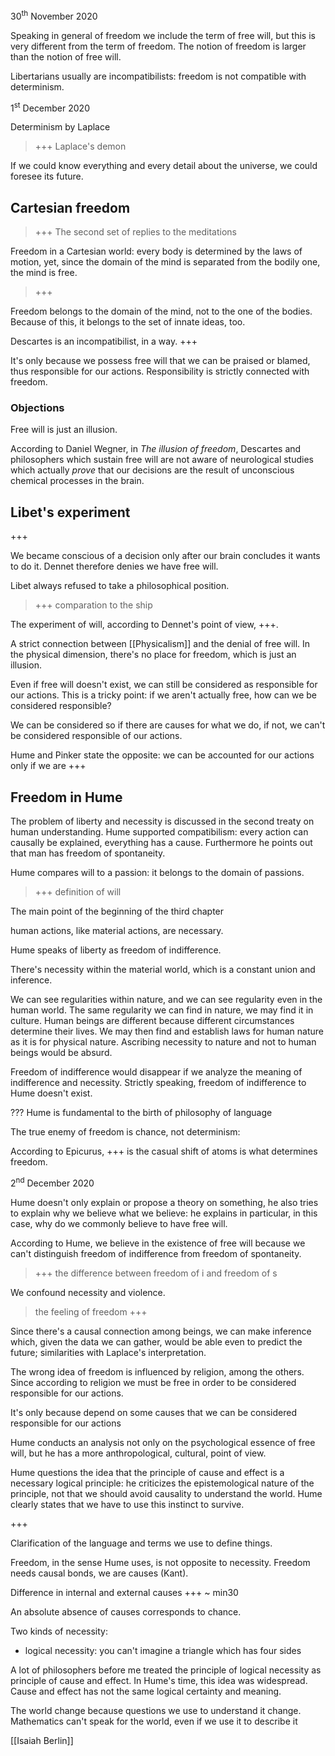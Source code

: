 ---
---

<p class="date">30<sup>th</sup> November 2020</p>

Speaking in general of freedom we include the term of free will, but this is very different from the term of freedom. The notion of freedom is larger than the notion of free will.

Libertarians usually are incompatibilists: freedom is not compatible with determinism.

<p class="date">1<sup>st</sup> December 2020</p>

Determinism by Laplace

> +++ Laplace's demon

If we could know everything and every detail about the universe, we could foresee its future.

## Cartesian freedom

> +++ The second set of replies to the meditations

Freedom in a Cartesian world: every body is determined by the laws of motion, yet, since the domain of the mind is separated from the bodily one, the mind is free.

> +++

Freedom belongs to the domain of the mind, not to the one of the bodies. Because of this, it belongs to the set of innate ideas, too.

Descartes is an incompatibilist, in a way. +++

It's only because we possess free will that we can be praised or blamed, thus responsible for our actions. Responsibility is strictly connected with freedom.

### Objections

Free will is just an illusion.

According to Daniel Wegner, in <cite>The illusion of freedom</cite>, Descartes and philosophers which sustain free will are not aware of neurological studies which actually *prove* that our decisions are the result of unconscious chemical processes in the brain.

## Libet's experiment

+++

We became conscious of a decision only after our brain concludes it wants to do it. Dennet therefore denies we have free will.

Libet always refused to take a philosophical position.

> +++ comparation to the ship

The experiment of will, according to Dennet's point of view, +++.

A strict connection between [[Physicalism]] and the denial of free will. In the physical dimension, there's no place for freedom, which is just an illusion.

Even if free will doesn't exist, we can still be considered as responsible for our actions. This is a tricky point: if we aren't actually free, how can we be considered responsible?

We can be considered so if there are causes for what we do, if not, we can't be considered responsible of our actions.

Hume and Pinker state the opposite: we can be accounted for our actions only if we are +++

## Freedom in Hume

The problem of liberty and necessity is discussed in the second treaty on human understanding. Hume supported compatibilism: every action can causally be explained, everything has a cause. Furthermore he points out that man has freedom of spontaneity.

Hume compares will to a passion: it belongs to the domain of passions.

> +++ definition of will

The main point of the beginning of the third chapter 

human actions, like material actions, are necessary.

Hume speaks of liberty as freedom of indifference.

There's necessity within the material world, which is a constant union and inference.

We can see regularities within nature, and we can see regularity even in the human world. The same regularity we can find in nature, we may find it in culture. Human beings are different because different circumstances determine their lives. We may then find and establish laws for human nature as it is for physical nature. Ascribing necessity to nature and not to human beings would be absurd.

Freedom of indifference would disappear if we analyze the meaning of indifference and necessity. Strictly speaking, freedom of indifference to Hume doesn't exist.

??? Hume is fundamental to the birth of philosophy of language

The true enemy of freedom is chance, not determinism: 

According to Epicurus, +++ is the casual shift of atoms is what determines freedom.

<p class="date">2<sup>nd</sup> December 2020</p>

Hume doesn't only explain or propose a theory on something, he also tries to explain why we believe what we believe: he explains in particular, in this case, why do we commonly believe to have free will.

According to Hume, we believe in the existence of free will because we can't distinguish freedom of indifference from freedom of spontaneity.

> +++ the difference between freedom of i and freedom of s

We confound necessity and violence. 

> the feeling of freedom +++

Since there's a causal connection among beings, we can make inference which, given the data we can gather, would be able even to predict the future; similarities with Laplace's interpretation.

The wrong idea of freedom is influenced by religion, among the others. Since according to religion we must be free in order to be considered responsible for our actions.

It's only because depend on some causes that we can be considered responsible for our actions

Hume conducts an analysis not only on the psychological essence of free will, but he has a more anthropological, cultural, point of view.

Hume questions the idea that the principle of cause and effect is a necessary logical principle: he criticizes the epistemological nature of the principle, not that we should avoid causality to understand the world. Hume clearly states that we have to use this instinct to survive.

+++

Clarification of the language and terms we use to define things.

Freedom, in the sense Hume uses, is not opposite to necessity. Freedom needs causal bonds, we are causes (Kant).

Difference in internal and external causes +++ ~ min30

An absolute absence of causes corresponds to chance.

Two kinds of necessity:
- logical necessity: you can't imagine a triangle which has four sides


A lot of philosophers before me treated the principle of logical necessity as principle of cause and effect. In Hume's time, this idea was widespread. Cause and effect has not the same logical certainty and meaning.

The world change because questions we use to understand it change. Mathematics can't speak for the world, even if we use it to describe it

[[Isaiah Berlin]]